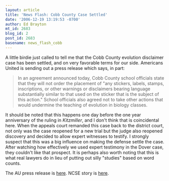 ```yaml
---
layout: article
title: 'News Flash: Cobb County Case Settled'
date: '2006-12-19 13:19:53 -0700'
author: Ed Brayton
mt_id: 2683
blog_id: 2
post_id: 2683
basename: news_flash_cobb
---
```

A little birdie just called to tell me that the Cobb County evolution disclaimer case has been settled, and on very favorable terms for our side. Americans United is sending out a press release which says, in part:

> In an agreement announced today, Cobb County school officials state that they will not order the placement of "any stickers, labels, stamps, inscriptions, or other warnings or disclaimers bearing language substantially similar to that used on the sticker that is the subject of this action." School officials also agreed not to take other actions that would undermine the teaching of evolution in biology classes.

It should be noted that this happens one day before the one year anniversary of the ruling in _Kitzmiller_, and I don't think that is coincidental here. When the appeals court remanded this case back to the district court, not only was the case reopened for a new trial but the judge also reopened discovery and decided to allow expert witnesses to testify. I strongly suspect that this was a big influence on making the defense settle the case. After watching how effectively we used expert testimony in the Dover case, they couldn't like that prospect. It is perhaps also worth noting that this is what real lawyers do in lieu of putting out silly "studies" based on word counts.

The AU press release is [here](http://www.au.org/site/News2?abbr=pr&amp;page=NewsArticle&amp;id=8797&amp;security=1002&amp;news_iv_ctrl=1241). NCSE story is [here](http://www.ncseweb.org/resources/news/2006/GA/272_selman_v_cobb_county_settled_12_19_2006.asp).

